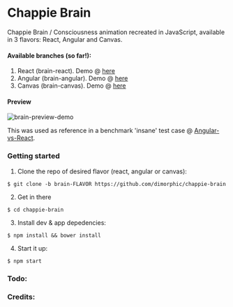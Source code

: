 # Chappie Brain
Chappie Brain / Consciousness animation recreated in JavaScript, available in 3 flavors: React, Angular and Canvas.

#### Available branches (so far!):

1. React (brain-react). Demo @ [here](https://dimorphic.github.io/chappie-brain/react/)
2. Angular (brain-angular). Demo @ [here](https://dimorphic.github.io/chappie-brain/angular/)
3. Canvas (brain-canvas). Demo @ [here](https://dimorphic.github.io/chappie-brain/canvas/)

#### Preview

![brain-preview-demo](http://i.imgur.com/U0zdZkh.jpg)

This was used as reference in a benchmark 'insane' test case @ [Angular-vs-React](http://bit.ly/angular-vs-react).

### Getting started

1. Clone the repo of desired flavor (react, angular or canvas):
  
  `$ git clone -b brain-FLAVOR https://github.com/dimorphic/chappie-brain`

2. Get in there

  `$ cd chappie-brain`
  
3. Install dev & app depedencies:

  `$ npm install && bower install`
  
4. Start it up:

  `$ npm start`

### Todo:

### Credits:
